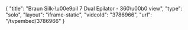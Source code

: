 {
    "title": "Braun Silk-\u00e9pil 7 Dual Epilator  - 360\u00b0 view",
    "type": "solo",
    "layout": "iframe-static",
    "videoId": "3786966",
    "url": "\/tvpembed\/3786966"
}